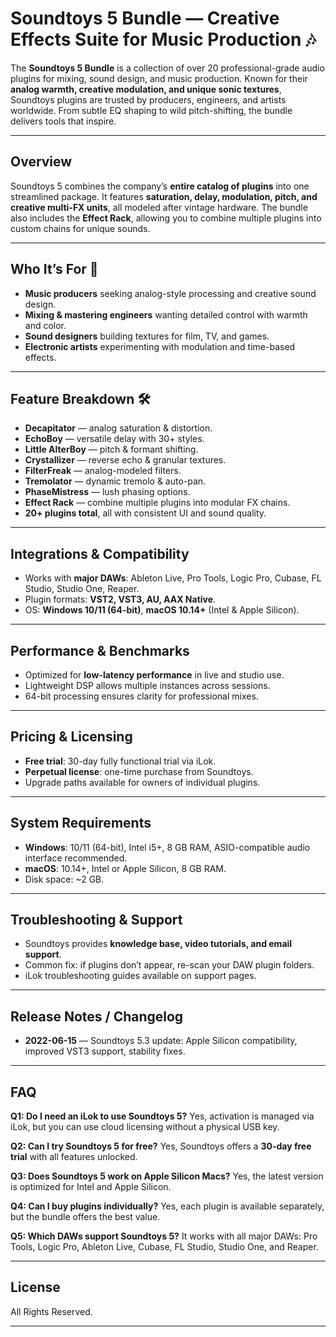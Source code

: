 # Soundtoys 5 Bundle — Creative Effects Suite for Music Production 🎶

The **Soundtoys 5 Bundle** is a collection of over 20 professional-grade audio plugins for mixing, sound design, and music production. Known for their **analog warmth, creative modulation, and unique sonic textures**, Soundtoys plugins are trusted by producers, engineers, and artists worldwide. From subtle EQ shaping to wild pitch-shifting, the bundle delivers tools that inspire.

---

## Overview

Soundtoys 5 combines the company’s **entire catalog of plugins** into one streamlined package. It features **saturation, delay, modulation, pitch, and creative multi-FX units**, all modeled after vintage hardware. The bundle also includes the **Effect Rack**, allowing you to combine multiple plugins into custom chains for unique sounds.

---

## Who It’s For 🎯

* **Music producers** seeking analog-style processing and creative sound design.
* **Mixing & mastering engineers** wanting detailed control with warmth and color.
* **Sound designers** building textures for film, TV, and games.
* **Electronic artists** experimenting with modulation and time-based effects.

---

## Feature Breakdown 🛠️

* **Decapitator** — analog saturation & distortion.
* **EchoBoy** — versatile delay with 30+ styles.
* **Little AlterBoy** — pitch & formant shifting.
* **Crystallizer** — reverse echo & granular textures.
* **FilterFreak** — analog-modeled filters.
* **Tremolator** — dynamic tremolo & auto-pan.
* **PhaseMistress** — lush phasing options.
* **Effect Rack** — combine multiple plugins into modular FX chains.
* **20+ plugins total**, all with consistent UI and sound quality.

---

## Integrations & Compatibility

* Works with **major DAWs**: Ableton Live, Pro Tools, Logic Pro, Cubase, FL Studio, Studio One, Reaper.
* Plugin formats: **VST2, VST3, AU, AAX Native**.
* OS: **Windows 10/11 (64-bit)**, **macOS 10.14+** (Intel & Apple Silicon).

---

## Performance & Benchmarks

* Optimized for **low-latency performance** in live and studio use.
* Lightweight DSP allows multiple instances across sessions.
* 64-bit processing ensures clarity for professional mixes.

---

## Pricing & Licensing

* **Free trial**: 30-day fully functional trial via iLok.
* **Perpetual license**: one-time purchase from Soundtoys.
* Upgrade paths available for owners of individual plugins.

---

## System Requirements

* **Windows**: 10/11 (64-bit), Intel i5+, 8 GB RAM, ASIO-compatible audio interface recommended.
* **macOS**: 10.14+, Intel or Apple Silicon, 8 GB RAM.
* Disk space: \~2 GB.


---

## Troubleshooting & Support

* Soundtoys provides **knowledge base, video tutorials, and email support**.
* Common fix: if plugins don’t appear, re-scan your DAW plugin folders.
* iLok troubleshooting guides available on support pages.

---

## Release Notes / Changelog

* **2022-06-15** — Soundtoys 5.3 update: Apple Silicon compatibility, improved VST3 support, stability fixes.

---

## FAQ

**Q1: Do I need an iLok to use Soundtoys 5?**
Yes, activation is managed via iLok, but you can use cloud licensing without a physical USB key.

**Q2: Can I try Soundtoys 5 for free?**
Yes, Soundtoys offers a **30-day free trial** with all features unlocked.

**Q3: Does Soundtoys 5 work on Apple Silicon Macs?**
Yes, the latest version is optimized for Intel and Apple Silicon.

**Q4: Can I buy plugins individually?**
Yes, each plugin is available separately, but the bundle offers the best value.

**Q5: Which DAWs support Soundtoys 5?**
It works with all major DAWs: Pro Tools, Logic Pro, Ableton Live, Cubase, FL Studio, Studio One, and Reaper.

---

## License

All Rights Reserved.

---
